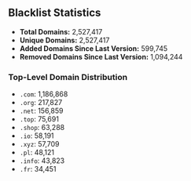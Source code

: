 ## Blacklist Statistics

- **Total Domains:** 2,527,417
- **Unique Domains:** 2,527,417
- **Added Domains Since Last Version:** 599,745
- **Removed Domains Since Last Version:** 1,094,244

### Top-Level Domain Distribution

-  `.com`: 1,186,868
-  `.org`: 217,827
-  `.net`: 156,859
-  `.top`: 75,691
-  `.shop`: 63,288
-  `.io`: 58,191
-  `.xyz`: 57,709
-  `.pl`: 48,121
-  `.info`: 43,823
-  `.fr`: 34,451
